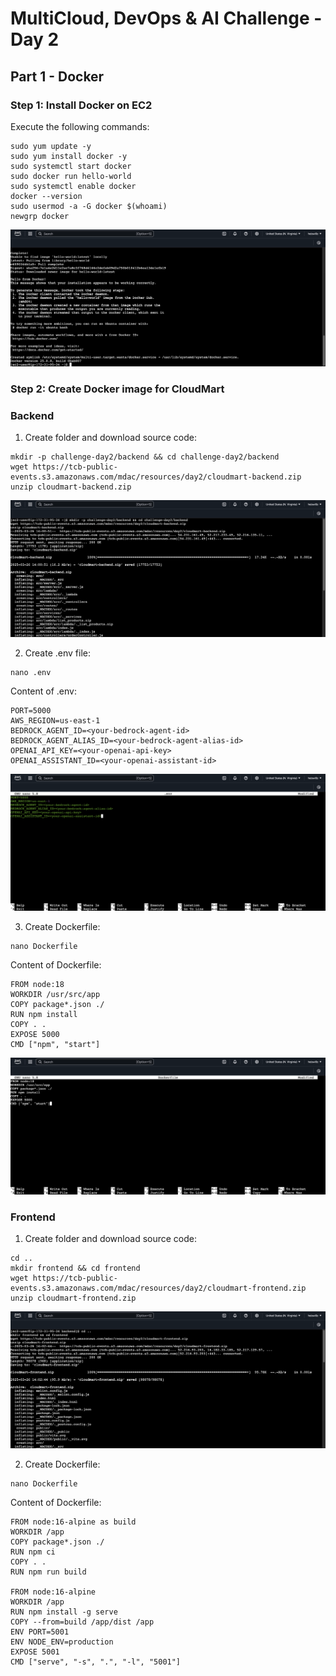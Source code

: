 # MultiCloud, DevOps & AI Challenge - Day 2

## Part 1 - Docker

### Step 1: Install Docker on EC2

Execute the following commands:

```hcl
sudo yum update -y
sudo yum install docker -y
sudo systemctl start docker
sudo docker run hello-world
sudo systemctl enable docker
docker --version
sudo usermod -a -G docker $(whoami)
newgrp docker
```

![Install Docker](images/install-docker.png)

### Step 2: Create Docker image for CloudMart

### Backend

1. Create folder and download source code:

```hcl
mkdir -p challenge-day2/backend && cd challenge-day2/backend
wget https://tcb-public-events.s3.amazonaws.com/mdac/resources/day2/cloudmart-backend.zip
unzip cloudmart-backend.zip
```

![Mkdir](images/mkdir-backend.png)

2. Create .env file:

```hcl
nano .env
```

Content of .env:

```hcl
PORT=5000
AWS_REGION=us-east-1
BEDROCK_AGENT_ID=<your-bedrock-agent-id>
BEDROCK_AGENT_ALIAS_ID=<your-bedrock-agent-alias-id>
OPENAI_API_KEY=<your-openai-api-key>
OPENAI_ASSISTANT_ID=<your-openai-assistant-id>
```

![env](images/env-backend.png)

3. Create Dockerfile:

```hcl
nano Dockerfile
```

Content of Dockerfile:

```hcl
FROM node:18
WORKDIR /usr/src/app
COPY package*.json ./
RUN npm install
COPY . .
EXPOSE 5000
CMD ["npm", "start"]
```

![DockerFile](images/dockerfile-backend.png)

### Frontend

1. Create folder and download source code:

```hcl
cd ..
mkdir frontend && cd frontend
wget https://tcb-public-events.s3.amazonaws.com/mdac/resources/day2/cloudmart-frontend.zip
unzip cloudmart-frontend.zip
```

![mkdir](images/mkdir-frontend.png)

2. Create Dockerfile:

```hcl
nano Dockerfile
```

Content of Dockerfile:

```hcl
FROM node:16-alpine as build
WORKDIR /app
COPY package*.json ./
RUN npm ci
COPY . .
RUN npm run build

FROM node:16-alpine
WORKDIR /app
RUN npm install -g serve
COPY --from=build /app/dist /app
ENV PORT=5001
ENV NODE_ENV=production
EXPOSE 5001
CMD ["serve", "-s", ".", "-l", "5001"]
```
